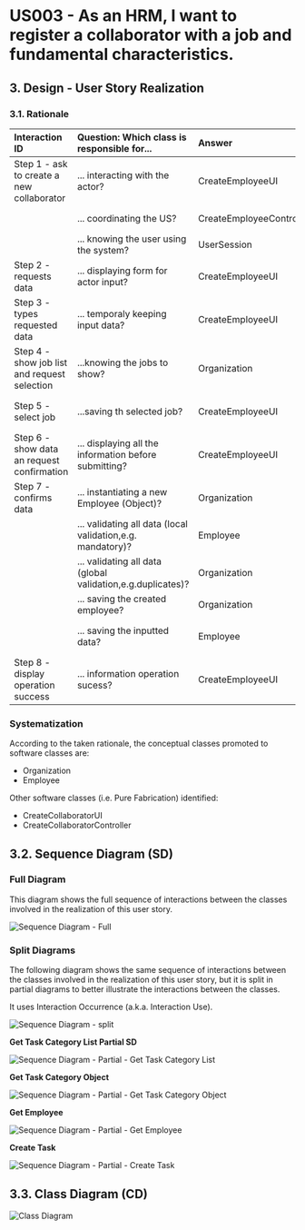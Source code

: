 # US003 - As an HRM, I want to register a collaborator with a job and fundamental characteristics.

## 3. Design - User Story Realization 

### 3.1. Rationale


| Interaction ID                               | Question: Which class is responsible for...                 | Answer                   | Justification (with patterns)                                                                       |
|:---------------------------------------------|:------------------------------------------------------------|:-------------------------|:----------------------------------------------------------------------------------------------------|
| Step 1 - ask to create a new collaborator    | ... interacting with the actor?                             | CreateEmployeeUI         | Pure Fabrication: there is no reason to assign this responsibility to any existing class in the DM. |
|                                              | ... coordinating the US?                                    | CreateEmployeeController | Pure Fabrication(System Interaction Controller)                                                     |
| 			                                    | ... knowing the user using the system?                      | UserSession              | IE: see Auth component documentation.                                                               |        
| Step 2 - requests data                       | ... displaying form for actor input?                        | CreateEmployeeUI         | Pure Fabrication(Interation with Actor)                                                             |
| Step 3 - types requested data                | ... temporaly keeping input data?                           | CreateEmployeeUI         | Pure Fabrication(Interation with Actor)                                                             | 
| Step 4 - show job list and request selection | ...knowing the jobs to show?                                | Organization             | IE: knows all Jobs.                                                                                 |
| Step 5 - select job                          | ...saving th selected job?                                  | CreateEmployeeUI         | Pure Fabrication(Interation with Actor)                                                             |
| Step 6 - show data an request confirmation   | ... displaying all the information before submitting?       | CreateEmployeeUI         | Pure Fabrication(Interation with Actor)                                                             |
| Step 7 - confirms data                       | ... instantiating a new Employee (Object)?                  | Organization             | Creator (Rule 1): in the DM Organization owns Employees list.                                       |
| 		                                        | ... validating all data (local validation,e.g. mandatory)?  | Employee                 | IE: owns its data.                                                                                  |
| 		                                        | ... validating all data (global validation,e.g.duplicates)? | Organization             | IE: knows all its Employees.                                                                        |
| 			  		                            | ... saving the created employee?                            | Organization             | IE: owns all its Employees.                                                                         |
| 		                                        | ... saving the inputted data?                               | Employee                 | IE: object created previously has its own data.                                                     |
| Step 8 - display operation success	         | ... information operation sucess?                          | CreateEmployeeUI         | PureFabrication(Interation with Actor)                                                              |              


### Systematization ##

According to the taken rationale, the conceptual classes promoted to software classes are: 

* Organization
* Employee

Other software classes (i.e. Pure Fabrication) identified: 

* CreateCollaboratorUI  
* CreateCollaboratorController


## 3.2. Sequence Diagram (SD)


### Full Diagram

This diagram shows the full sequence of interactions between the classes involved in the realization of this user story.

![Sequence Diagram - Full](svg/us006-sequence-diagram-full.svg)

### Split Diagrams

The following diagram shows the same sequence of interactions between the classes involved in the realization of this user story, but it is split in partial diagrams to better illustrate the interactions between the classes.

It uses Interaction Occurrence (a.k.a. Interaction Use).

![Sequence Diagram - split](svg/us006-sequence-diagram-split.svg)

**Get Task Category List Partial SD**

![Sequence Diagram - Partial - Get Task Category List](svg/us006-sequence-diagram-partial-get-task-category-list.svg)

**Get Task Category Object**

![Sequence Diagram - Partial - Get Task Category Object](svg/us006-sequence-diagram-partial-get-task-category.svg)

**Get Employee**

![Sequence Diagram - Partial - Get Employee](svg/us006-sequence-diagram-partial-get-employee.svg)

**Create Task**

![Sequence Diagram - Partial - Create Task](svg/us006-sequence-diagram-partial-create-task.svg)

## 3.3. Class Diagram (CD)

![Class Diagram](svg/us006-class-diagram.svg)